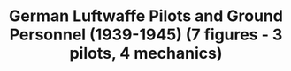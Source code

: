 ---
layout: product
title: "German Luftwaffe Pilots and Ground Personnel (1939-1945)  (7 figures - 3 pilots, 4 mechanics)"
price: "TBA" 
desc: "N/A"
img_path: "/assets/img/ICM 48082.webp"
brand: "N/A"
available: false
special_offer: false
new: false
soon: false
cat: "010000"
subcat: "013600"
subsubcat: "0N/A"
sifra: "ICM 48082"
popular: false
---